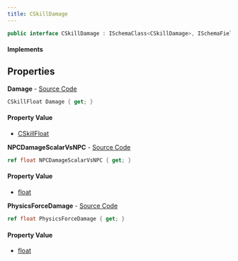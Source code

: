 ```yaml
---
title: CSkillDamage
---
```


```csharp
public interface CSkillDamage : ISchemaClass<CSkillDamage>, ISchemaField, ISchemaClass, INativeHandle
```

#### Implements

## Properties

**Damage** - [Source Code](https://github.com/swiftly-solution/swiftlys2/blob/master/managed/src/SwiftlyS2.Generated/Schemas/Interfaces/CSkillDamage.cs#L16)

```csharp
CSkillFloat Damage { get; }
```

#### Property Value

- [CSkillFloat](/docs/api/shared/schemadefinitions/cskillfloat)

**NPCDamageScalarVsNPC** - [Source Code](https://github.com/swiftly-solution/swiftlys2/blob/master/managed/src/SwiftlyS2.Generated/Schemas/Interfaces/CSkillDamage.cs#L18)

```csharp
ref float NPCDamageScalarVsNPC { get; }
```

#### Property Value

- [float](https://learn.microsoft.com/dotnet/api/system.single)

**PhysicsForceDamage** - [Source Code](https://github.com/swiftly-solution/swiftlys2/blob/master/managed/src/SwiftlyS2.Generated/Schemas/Interfaces/CSkillDamage.cs#L20)

```csharp
ref float PhysicsForceDamage { get; }
```

#### Property Value

- [float](https://learn.microsoft.com/dotnet/api/system.single)

